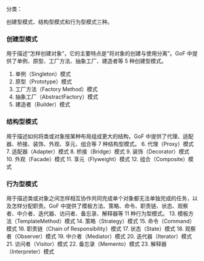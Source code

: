 

分类：

创建型模式、结构型模式和行为型模式三种。


### 创建型模式 
用于描述“怎样创建对象”，它的主要特点是“将对象的创建与使用分离”。GoF 中提供了单例、原型、工厂方法、抽象工厂、建造者等 5 种创建型模式。
1. 单例（Singleton）模式 
2. 原型（Prototype）模式 
3. 工厂方法（Factory Method）模式 
4. 抽象工厂（AbstractFactory）模式 
5. 建造者（Builder）模式


###  结构型模式
用于描述如何将类或对象按某种布局组成更大的结构，GoF 中提供了代理、适配器、桥接、装饰、外观、享元、组合等 7 种结构型模式。
6. 代理（Proxy）模式
7. 适配器（Adapter）模式
8. 桥接（Bridge）模式
9. 装饰（Decorator）模式
10. 外观（Facade）模式
11. 享元（Flyweight）模式
12. 组合（Composite）模式


### 行为型模式
用于描述类或对象之间怎样相互协作共同完成单个对象都无法单独完成的任务，以及怎样分配职责。GoF 中提供了模板方法、策略、命令、职责链、状态、观察者、中介者、迭代器、访问者、备忘录、解释器等 11 种行为型模式。
13. 模板方法（TemplateMethod）模式
14. 策略（Strategy）模式
15. 命令（Command）模式
16. 职责链（Chain of Responsibility）模式
17. 状态（State）模式
18. 观察者（Observer）模式
19. 中介者（Mediator）模式
20. 迭代器（Iterator）模式
21. 访问者（Visitor）模式
22. 备忘录（Memento）模式
23. 解释器（Interpreter）模式